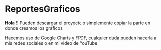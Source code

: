 # ReportesGraficos
<p><strong>Hola</strong> !! Pueden descargar el proyecto o simplemente copiar la parte en donde creamos los graficos</p>
<p>Hacemos uso de Google Charts y FPDF, cualquier duda pueden hacerla a mis redes sociales o en mi video de YouTube </p>
